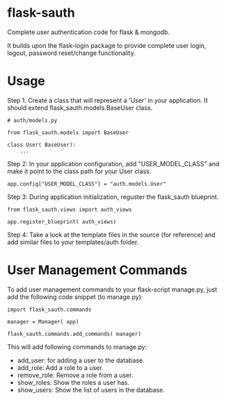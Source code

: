 flask-sauth
===========

Complete user authentication code for flask & mongodb.

It builds upon the flask-login package to provide complete user login, logout,
password reset/change functionality.

Usage
=====

Step 1. Create a class that will represent a 'User' in your application. It
should extend flask_sauth.models.BaseUser class.

```
# auth/models.py

from flask_sauth.models import BaseUser

class User( BaseUser):
    ...
```

Step 2: In your application configuration, add "USER_MODEL_CLASS" and make it
point to the class path for your User class.

```
app.config["USER_MODEL_CLASS"] = "auth.models.User"
```

Step 3: During application initialization, reguster the flask_sauth blueprint.

```
from flask_sauth.views import auth_views

app.register_blueprint( auth_views)
```

Step 4: Take a look at the template files in the source (for reference) and add
similar files to your templates/auth folder.


User Management Commands
========================

To add user management commands to your flask-script manage.py, just add the
following code snippet (to manage.py):

```
import flask_sauth.commands

manager = Manager( app)

flask_sauth.commands.add_commands( manager)
```

This will add following commands to manage.py:

* add_user: for adding a user to the database.
* add_role: Add a role to a user.
* remove_role: Remove a role from a user.
* show_roles: Show the roles a user has.
* show_users: Show the list of users in the database.
